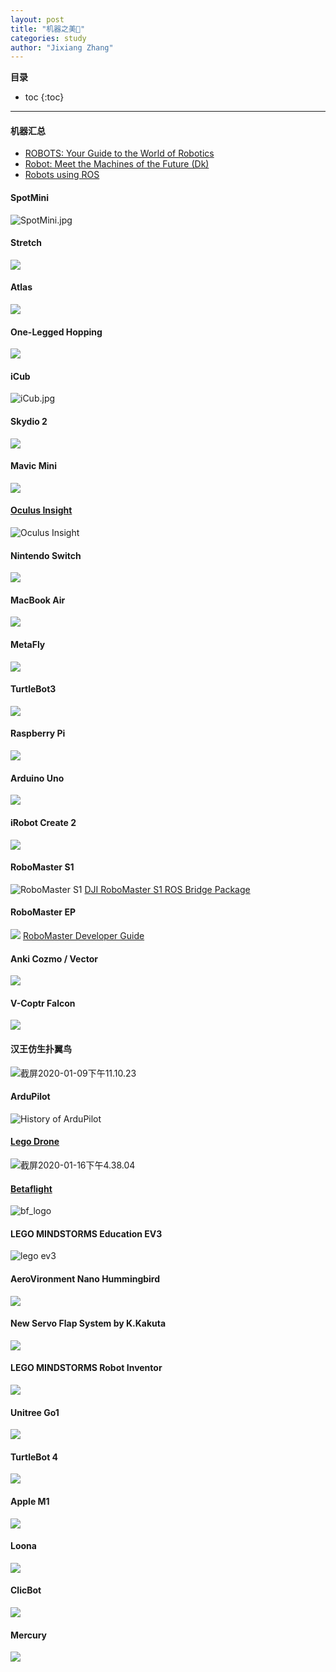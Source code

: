 ```yaml
---
layout: post
title: "机器之美🤖"
categories: study
author: "Jixiang Zhang"
---
```


**目录**

* toc
{:toc}

------

#### 机器汇总

* [ROBOTS: Your Guide to the World of Robotics](https://robots.ieee.org)
* [Robot: Meet the Machines of the Future (Dk)](https://www.amazon.co.uk/Robot-Meet-Machines-Future-Dk/dp/0241346754)
* [Robots using ROS](https://robots.ros.org/)

#### SpotMini

![SpotMini.jpg](https://i.loli.net/2019/12/22/ogBiM2wJmUsENTO.jpg)

#### Stretch

![](https://www.bostondynamics.com/sites/default/files/inline-images/stretch-transparent_0.png)

#### Atlas

![](https://www.bostondynamics.com/sites/default/files/2021-08/atlas-dynamic.jpg)

#### One-Legged Hopping

![](https://la.disneyresearch.com/wp-content/uploads/Untethered-One-Legged-Hopping-in-3D-Using-Linear-Elastic-Actuator-in-Parallel-LEAP-Image-768x450.png)

#### iCub

![iCub.jpg](https://i.loli.net/2019/12/22/iLew1SVYymoBvXK.jpg)

#### Skydio 2

![](https://tva3.sinaimg.cn/large/d494c514ly1galix43ss6j20sg0g0dmv.jpg)

#### Mavic Mini

![](https://tvax2.sinaimg.cn/large/d494c514ly1galif3sa0aj20rs0rs7af.jpg)

#### [Oculus Insight](https://ai.facebook.com/blog/powered-by-ai-oculus-insight/)

![Oculus Insight](https://i.loli.net/2019/12/26/fSOAFNuJd9Hszpl.jpg)

#### Nintendo Switch

![](https://tva4.sinaimg.cn/large/d494c514ly1galien13jmj20xc0m8wgf.jpg)

#### MacBook Air

![](https://tvax4.sinaimg.cn/large/d494c514gy1galiad6972j20ty0hcabd.jpg)

#### MetaFly

![](https://tvax1.sinaimg.cn/large/d494c514gy1gali7z8kb5j21740o9ju0.jpg)

#### TurtleBot3

![](https://tvax4.sinaimg.cn/large/d494c514ly1galigh1j7uj20n50bptfd.jpg)

#### Raspberry Pi

![](https://tvax2.sinaimg.cn/large/d494c514ly1galih8su0lj20xc0m67wh.jpg)

#### Arduino Uno

![](https://tva2.sinaimg.cn/large/d494c514ly1galiiawza4j21jc14r4c0.jpg)

#### iRobot Create 2

![](https://tvax1.sinaimg.cn/large/d494c514ly1galijvut6vj218g0rsqey.jpg)

#### RoboMaster S1

![RoboMaster S1](https://tvax1.sinaimg.cn/large/d494c514ly1gamvh5j6zaj21xg1xgn7d.jpg)
[DJI RoboMaster S1 ROS Bridge Package](https://github.com/RoboMasterS1Challenge/robomaster_s1_can_hack)

#### RoboMaster EP

![](https://tvax4.sinaimg.cn/large/d494c514ly1gco0x10b81j20y70j8e66.jpg)
[RoboMaster Developer Guide](https://robomaster-dev.readthedocs.io/zh_CN/latest/index.html#)

#### Anki Cozmo / Vector

![](https://tva4.sinaimg.cn/large/d494c514ly1gan155fwroj20t60dvdgy.jpg)

#### V-Coptr Falcon

![](https://tvax4.sinaimg.cn/large/d494c514ly1gaqpjqdsdkj20rs0ijwft.jpg)

#### 汉王仿生扑翼鸟

![截屏2020-01-09下午11.10.23](https://tva3.sinaimg.cn/large/d494c514ly1gaqpq2120lj2138174npe.jpg)

#### ArduPilot

![History of ArduPilot](https://tvax1.sinaimg.cn/large/d494c514ly1gaqlp88gwmj20m809pwf6.jpg)

#### [Lego Drone](https://www.youtube.com/watch?v=wUVvQk7XLd4)

![截屏2020-01-16下午4.38.04](https://tva3.sinaimg.cn/large/d494c514gy1gayi09rjqyj21z418gqv7.jpg)

#### [Betaflight](https://github.com/betaflight/betaflight)

![bf_logo](https://tvax3.sinaimg.cn/large/d494c514gy1gayi0a7k9qj20oa05kq3n.jpg)

#### LEGO MINDSTORMS Education EV3

![lego ev3](https://tva4.sinaimg.cn/large/d494c514gy1gayi0900lij20hs0hswgl.jpg)

#### AeroVironment Nano Hummingbird

![](https://tvax4.sinaimg.cn/large/d494c514gy1gazd2rhex9j20go0ezwge.jpg)

#### New Servo Flap System by K.Kakuta

[![](http://kakutaclinic.life.coocan.jp/image2094.jpg)](https://www.youtube.com/watch?v=59jjqsiCTBw)

#### LEGO MINDSTORMS Robot Inventor

![](https://i.pcmag.com/imagery/reviews/04zMkbHynkLyz3nQaI5PAKy-6..v1602523749.jpg)

#### Unitree Go1

![](https://oss-global-cdn.unitree.com/static/7ba3cc3b4e9f43ef97ce086afb1ea207_622x531.png)

#### TurtleBot 4

![](https://s3.amazonaws.com/assets.clearpathrobotics.com/wp-content/uploads/2022/05/04081633/TTB4facing-1-1024x435.jpg)

#### Apple M1

![](https://upload.wikimedia.org/wikipedia/commons/thumb/8/83/Apple_M1.jpg/502px-Apple_M1.jpg)

#### Loona

![](https://ksr-ugc.imgix.net/assets/038/554/071/1884d89c5fb3384f796fe1c5b9109f49_original.png?ixlib=rb-4.0.2&w=680&fit=max&v=1662889920&gif-q=50&lossless=true&s=453424ef39998792a5eac319afe0fcc5)

#### ClicBot

![](https://www.robotshop.com/media/catalog/product/cache/image/900x900/9df78eab33525d08d6e5fb8d27136e95/c/l/clicbot-stem-coding-robot-standard-kit-1.jpg)

#### Mercury

![](https://robots.ieee.org/robots/mercury/Photos/SD/mercury-photo1-full.jpg)
